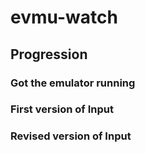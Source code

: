 # evmu-watch

## Progression

### Got the emulator running

### First version of Input

### Revised version of Input
